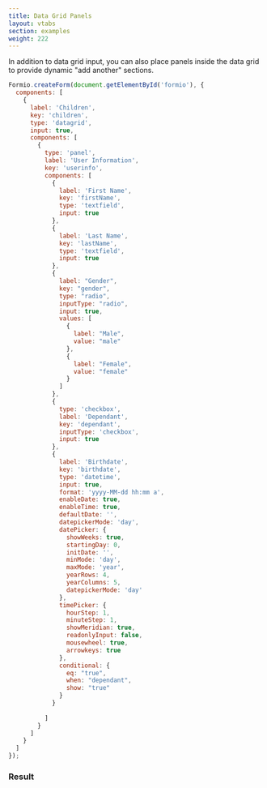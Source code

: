 ```yaml
---
title: Data Grid Panels
layout: vtabs
section: examples
weight: 222
---
```

In addition to data grid input, you can also place panels inside the data grid to provide dynamic "add another" sections.

```js
Formio.createForm(document.getElementById('formio'), {
  components: [
    {
      label: 'Children',
      key: 'children',
      type: 'datagrid',
      input: true,
      components: [
        {
          type: 'panel',
          label: 'User Information',
          key: 'userinfo',
          components: [
            {
              label: 'First Name',
              key: 'firstName',
              type: 'textfield',
              input: true
            },
            {
              label: 'Last Name',
              key: 'lastName',
              type: 'textfield',
              input: true
            },
            {
              label: "Gender",
              key: "gender",
              type: "radio",
              inputType: "radio",
              input: true,
              values: [
                {
                  label: "Male",
                  value: "male"
                },
                {
                  label: "Female",
                  value: "female"
                }
              ]
            },
            {
              type: 'checkbox',
              label: 'Dependant',
              key: 'dependant',
              inputType: 'checkbox',
              input: true
            },
            {
              label: 'Birthdate',
              key: 'birthdate',
              type: 'datetime',
              input: true,
              format: 'yyyy-MM-dd hh:mm a',
              enableDate: true,
              enableTime: true,
              defaultDate: '',
              datepickerMode: 'day',
              datePicker: {
                showWeeks: true,
                startingDay: 0,
                initDate: '',
                minMode: 'day',
                maxMode: 'year',
                yearRows: 4,
                yearColumns: 5,
                datepickerMode: 'day'
              },
              timePicker: {
                hourStep: 1,
                minuteStep: 1,
                showMeridian: true,
                readonlyInput: false,
                mousewheel: true,
                arrowkeys: true
              },
              conditional: {
                eq: "true",
                when: "dependant",
                show: "true"
              }
            }
          
          ]
        }
      ]
    }
  ]
});
````

<h3>Result</h3>
<div class='card card-body bg-light'>
<div id='formio'></div>
<script type='text/javascript'>
Formio.createForm(document.getElementById('formio'), {
  components: [
      {
        label: 'Children',
        key: 'children',
        type: 'datagrid',
        input: true,
        components: [
          {
            type: 'panel',
            label: 'User Information',
            key: 'userinfo',
            components: [
              {
                label: 'First Name',
                key: 'firstName',
                type: 'textfield',
                input: true
              },
              {
                label: 'Last Name',
                key: 'lastName',
                type: 'textfield',
                input: true
              },
              {
                label: "Gender",
                key: "gender",
                type: "radio",
                inputType: "radio",
                input: true,
                values: [
                  {
                    label: "Male",
                    value: "male"
                  },
                  {
                    label: "Female",
                    value: "female"
                  }
                ]
              },
              {
                type: 'checkbox',
                label: 'Dependant',
                key: 'dependant',
                inputType: 'checkbox',
                input: true
              },
              {
                label: 'Birthdate',
                key: 'birthdate',
                type: 'datetime',
                input: true,
                format: 'yyyy-MM-dd hh:mm a',
                enableDate: true,
                enableTime: true,
                defaultDate: '',
                datepickerMode: 'day',
                datePicker: {
                  showWeeks: true,
                  startingDay: 0,
                  initDate: '',
                  minMode: 'day',
                  maxMode: 'year',
                  yearRows: 4,
                  yearColumns: 5,
                  datepickerMode: 'day'
                },
                timePicker: {
                  hourStep: 1,
                  minuteStep: 1,
                  showMeridian: true,
                  readonlyInput: false,
                  mousewheel: true,
                  arrowkeys: true
                },
                conditional: {
                  eq: "true",
                  when: "dependant",
                  show: "true"
                }
              }
            
            ]
          }
        ]
      }
    ]
}).then(function(form) {
  form.on('change', function() {
    console.log(form.getValue());
  });
});
</script>
</div>
